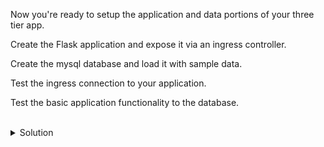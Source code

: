 Now you're ready to setup the application and data portions of your three tier app.

Create the Flask application and expose it via an ingress controller. 

Create the mysql database and load it with sample data.

Test the ingress connection to your application.

Test the basic application functionality to the database.


<br>
<details>
<summary>Solution</summary>
Create the flask docker container image for our application.

Move to the right directory

```plain
cd /root/flask_docker
```{{exec}}

Check the docker file

```plain
cat /root/flask_docker/Dockerfile
```{{exec}}

Check the requirements file for flask and mysql requirements.

```plain
cat /root/flask_docker/requirements.txt
```{{exec}}

Check the sample flask application

```plain
cat /root/flask_docker/view.py
```{{exec}}

Check the basic index.html to render the test application

```plain
cat /root/flask_docker/templates/index.html
```{{exec}}

When you've seen all the files, create the docker image.

```plain
docker image build -t flask_docker .
```{{exec}}

Tag and push the image to the local repository

```plain
docker tag flask_docker localhost:5000/flask_docker
docker push localhost:5000/flask_docker
```{{exec}}

Create a simple flask application from your new image

```plain
kubectl create -f /root/flask_docker/test-app1.yaml
```{{exec}}

Create the service for test-app1-service

```plain
kubectl expose pod test-app1 --port=6000  --name=test-app1-service -n app1
```{{exec}}

Verify the pods is exposed on port 6000

```plain
kubectl get pods -n app1 -o wide
```{{exec}}

```plain
kubectl describe service test-app1 -n app1
```{{exec}}

Check the file for the ingress controller definition that points to your application.

```plain
cat /root/ingress/app1-ingress.yaml
```{{exec}}

Create the ingress controller that points to your application

```plain
kubectl create -f /root/ingress/app1-ingress.yaml
```{{exec}}

Test that you are able to see your application in action.

```plain
curl application.lab.mine:30080/test
```{{exec}}


Create the mysql portion and populate it with data.

Inspect the mysql deployment and service file

```plain
cat /root/mysql/mysql-deploy.yaml
```{{exec}}

Do you see the correct namespace and application selector for the deployment and service?

Deploy the service file provided.
```plain
kubectl create -f /root/mysql/mysql-deploy.yaml
```{{exec}}

Inspect the resources that were created

```plain
kubectl get svc -n data1
kubectl describe svc mysql-service -n data1
```{{exec}}

You may have to wait ~15 seconds for the container to create

```plain
kubectl get deployments -n data1
kubectl get pods -o wide -n data1 --show-labels
```{{exec}}

Now let's load the database with some sample data to read out from our application.

Deploy a pod to use to connect to the mysql database

```plain
kubectl run mysql-client -n data1 --image=mysql:5.7 -it --rm --restart=Never -- /bin/bash
```{{exec}}

You will see that you have dropped into a container bash shell.

Let's put information into the database. Connect like this.

```plain
mysql -h mysql-service -uroot -p'Very$ecure1#'
```{{exec}}

```plain
CREATE DATABASE visitors;
use visitors;
CREATE TABLE persons (personID int, FirstName varchar(255), LastName varchar(255));
INSERT INTO persons VALUES ('1', 'phillip', 'devnull');
INSERT INTO persons VALUSE ('2', 'het', 'tanis');
```

Test the read of the table you created.

```plain
mysql -h mysql-service -uroot -p'Very$ecure1#' -e 'use visitors; show tables; select * from persons'
```{{exec}}

Exit the pod and run the application path to read data from the database.




</details>

